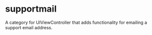 supportmail
===========

A category for UIViewController that adds functionality for emailing a support email address.
